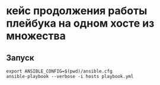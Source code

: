 # кейс продолжения работы плейбука на одном хосте из множества

## Запуск
```shell
export ANSIBLE_CONFIG=$(pwd)/ansible.cfg
ansible-playbook --verbose -i hosts playbook.yml
```
